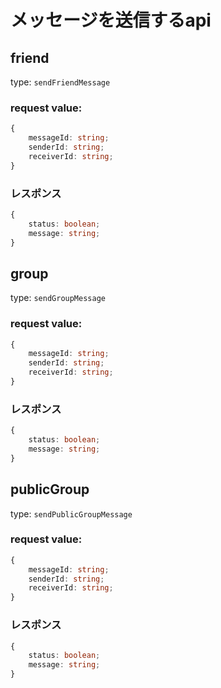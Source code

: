 # メッセージを送信するapi

## friend

type: `sendFriendMessage`

### request value: 

```ts
{
    messageId: string;
    senderId: string;
    receiverId: string;
}
```

### レスポンス

```ts
{
    status: boolean;
    message: string;
}
```

## group

type: `sendGroupMessage`

### request value: 

```ts
{
    messageId: string;
    senderId: string;
    receiverId: string;
}
```

### レスポンス

```ts
{
    status: boolean;
    message: string;
}
```

## publicGroup

type: `sendPublicGroupMessage`

### request value: 

```ts
{
    messageId: string;
    senderId: string;
    receiverId: string;
}
```

### レスポンス

```ts
{
    status: boolean;
    message: string;
}
```